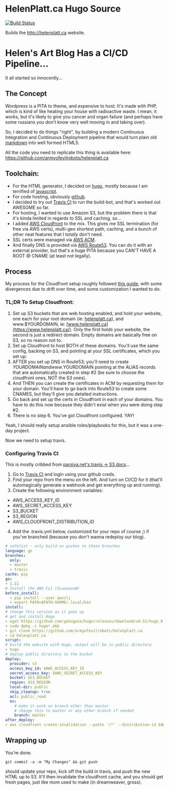 HelenPlatt.ca Hugo Source
===========================

[![Build Status](https://travis-ci.org/armyofevilrobots/helenplatt.ca.svg?branch=master)](https://travis-ci.org/armyofevilrobots/helenplatt.ca)

Builds the http://helenplatt.ca website.

# Helen's Art Blog Has a CI/CD Pipeline...

It all started so innocently...


## The Concept

Wordpress is a PITA to theme, and expensive to host. It's made with PHP, which is kind of like 
heating your house with radioactive waste. I mean, it works, but it's likely to give you cancer
and organ failure (and perhaps have some russians you don't know very well moving in and taking over).

So, I decided to do things "right", by building a modern Continuous Integration and Continuous Deployment
pipeline that would turn plain old [markdown](https://github.github.com/gfm/) into well formed HTML5.

All the code you need to replicate this thing is available here: https://github.com/armyofevilrobots/helenplatt.ca

## Toolchain:
* For the HTML generator, I decided on [hugo](https://gohugo.io/), mostly because I am terrified of [javascript](https://thehackernews.com/2018/11/nodejs-event-stream-module.html).
* For code hosting, obviously [github](https://github.com/).
* I decided to try out [Travis CI](https://travis-ci.com/) to run the build-bot, and that's worked out AWESOME so far.
* For hosting, I wanted to use Amazon S3, but the problem there is that it's kinda limited in regards to SSL and caching, so...
* I added [AWS Cloudfront](https://aws.amazon.com/cloudfront/) to the mix. This gives me SSL termination (for free via AWS certs), multi-geo shortest path, caching, and a bunch of other neat features that I *totally* don't need.
* SSL certs were managed via [AWS ACM](https://aws.amazon.com/certificate-manager/).
* And finally DNS is provided via [AWS Route53](https://aws.amazon.com/route53/). You can do it with an external provider, but that's a huge PITA because you CAN'T HAVE A ROOT @ CNAME (at least not legally).

## Process
My process for the Cloudfront setup roughly followed 
[this guide](https://simpleit.rocks/golang/hugo/deploying-a-hugo-website-to-aws-the-right-way/), 
with some divergences due to drift over time, and some customization I wanted to do.

### TL;DR To Setup Cloudfront:

1. Set up S3 buckets that are web hosting enabled, and hold your website, one each for your root domain 
   (ie: [helenplatt.ca](https://helenplatt.ca/)), and www.$YOURDOMAIN, 
   ie: [www.helenplatt.ca](https://www.helenplatt.ca/). 
   Only the first holds your website, the second is just a redirect domain. 
   Empty domains are basically free on S3, so no reason not to.
2. Set up Cloudfront to host BOTH of these domains. You'll use the same config, backing on S3, and 
   pointing at your SSL certificates, which you set up:
3. AFTER you set up DNS in Route53; you'll need to create $YOURDOMAIN and www.$YOURDOMAIN pointing at the 
   ALIAS records that are automatically created in step #2 (be sure to choose the cloudfront ones, NOT 
   the S3 ones).
4. And THEN you can create the certificates in ACM by requesting them for your domain. You'll have to go back
   into Route53 to create some CNAMES, but they'll give you detailed instructions.
5. Go back and set up the certs in Cloudfront in each of your domains. You have to do this now because 
   they didn't exist when you were doing step #2.
6. There is no step 6. You've got Cloudfront configured. YAY!

Yeah, I should really setup ansible roles/playbooks for this, but it was a one-day project.

Now we need to setup travis.

### Configuring Travis CI

This is mostly cribbed from [parsiya.net's travis -> S3 docs](https://parsiya.net/blog/2018-04-24-deploying-my-knowledge-base-at-parsiya.io-to-s3-with-travis-ci/)...

1. Go to [Travis CI](https://travis-ci.com/) and login using your github creds.
2. Find your repo from the menu on the left. And turn on CI/CD for it (that'll automagically generate 
   a webhook and get everything up and running).
3. Create the following environment variables:
  * AWS_ACCESS_KEY_ID
  * AWS_SECRET_ACCESS_KEY
  * S3_BUCKET
  * S3_REGION
  * AWS_CLOUDFRONT_DISTRIBUTION_ID
4. Add the .travis.yml below, customized for your repo of course ;) if you've 
   branched (because you don't wanna redeploy _our_ blog).

```yaml
# safelist - only build on pushes to these branches
language: go
branches:
  only:
  - master
  - travis
cache: pip
go:
- 1.11
# Install the AWS CLI (SLooooooW)
before_install:
  - pip install --user awscli
  - export PATH=$PATH:$HOME/.local/bin
install:
# change this version as it goes up
# get and install Hugo
- wget https://github.com/gohugoio/hugo/releases/download/v0.52/hugo_0.52_Linux-64bit.deb
- sudo dpkg -i hugo*.deb
- git clone https://github.com/armyofevilrobots/helenplatt.ca
- cd helenplatt.ca
script:
# build the website with Hugo, output will be in public directory
- hugo
# deploy public directory to the bucket
deploy:
  provider: s3
  access_key_id: $AWS_ACCESS_KEY_ID
  secret_access_key: $AWS_SECRET_ACCESS_KEY
  bucket: $S3_BUCKET
  region: $S3_REGION
  local-dir: public
  skip_cleanup: true
  acl: public_read
  on:
    # make it work on branch other than master
    # change this to master or any other branch if needed
    branch: master
after_deploy:
- aws cloudfront create-invalidation --paths '/*' --distribution-id $AWS_CLOUDFRONT_DISTRIBUTION_ID
```

## Wrapping up

You're done. 
```
git commit -a -m "My Changes" && git push
```

should update your repo, kick off the build in travis, and push the new HTML up to S3. It'll then invalidate the
cloudfront cache, and you should get fresh pages, just like mom used to make (in dreamweaver, gross).
